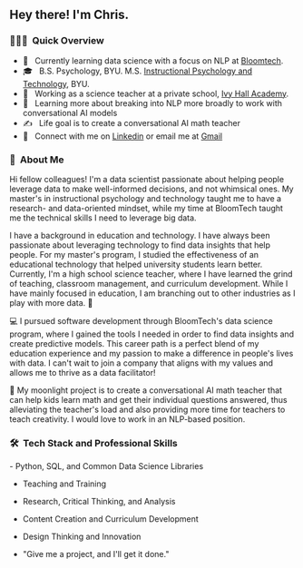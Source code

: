 <h2> Hey there! I'm Chris.</h2>

<h3> 👨🏻‍💻 &nbsp;Quick Overview </h3>

- 🤔 &nbsp; Currently learning data science with a focus on NLP at [Bloomtech](https://www.bloomtech.com/).
- 🎓 &nbsp; B.S. Psychology, BYU. M.S. [Instructional Psychology and Technology](https://education.byu.edu/ipt/program/masters), BYU. 
- 💼 &nbsp; Working as a science teacher at a private school, [Ivy Hall Academy](https://ivyhallacademy.org/).
- 🌱 &nbsp; Learning more about breaking into NLP more broadly to work with conversational AI models
- ✍️ &nbsp; Life goal is to create a conversational AI math teacher
- 🤝 &nbsp; Connect with me on [Linkedin](https://www.linkedin.com/in/christopher--cardenas/) or email me at [Gmail](mailto:422christopher@gmail.com)

<h3> 📌 &nbsp;About Me </h3>
Hi fellow colleagues! I'm a data scientist passionate about helping people leverage data to make well-informed decisions, and not whimsical ones. My master's in instructional psychology and technology taught me to have a research- and data-oriented mindset, while my time at BloomTech taught me the technical skills I need to leverage big data.

I have a background in education and technology. I have always been passionate about leveraging technology to find data insights that help people. For my master's program, I studied the effectiveness of an educational technology that helped university students learn better. Currently, I'm a high school science teacher, where I have learned the grind of teaching, classroom management, and curriculum development. While I have mainly focused in education, I am branching out to other industries as I play with more data. 🙂

💻 I pursued software development through BloomTech's data science program, where I gained the tools I needed in order to find data insights and create predictive models. This career path is a perfect blend of my education experience and my passion to make a difference in people's lives with data. I can't wait to join a company that aligns with my values and allows me to thrive as a data facilitator!

🌙 My moonlight project is to create a conversational AI math teacher that can help kids learn math and get their individual questions answered, thus alleviating the teacher's load and also providing more time for teachers to teach creativity. I would love to work in an NLP-based position.

<h3> 🛠 &nbsp;Tech Stack and Professional Skills</h3>
- Python, SQL, and Common Data Science Libraries

- Teaching and Training

- Research, Critical Thinking, and Analysis

- Content Creation and Curriculum Development

- Design Thinking and Innovation

- "Give me a project, and I'll get it done."
